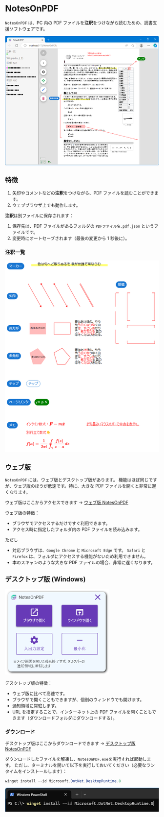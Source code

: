 # NotesOnPDF

`NotesOnPDF` は、PC 内の PDF ファイルを**注釈**をつけながら読むための、読書支援ソフトウェアです。

![スクリーンショット](readme/screenshot.png?raw=true)

## 特徴

1. 矢印やコメントなどの**注釈**をつけながら、PDF ファイルを読むことができます。
1. ウェブブラウザ上でも動作します。

**注釈**は別ファイルに保存されます：

1. 保存先は、PDF ファイルがあるフォルダの `PDFファイル名.pdf.json` というファイルです。
1. 変更時にオートセーブされます（最後の変更から 1 秒後に）。

### 注釈一覧

![注釈一覧](readme/notes.png?raw=true)

## ウェブ版

`NotesOnPDF` には、ウェブ版とデスクトップ版があります。
機能はほぼ同じですが、ウェブ版のほうが低速です。特に、大きな PDF ファイルを開くと非常に遅くなります。

ウェブ版はここからアクセスできます → [ウェブ版 NotesOnPDF](https://physics-htfi.github.io/NotesOnPDF)

ウェブ版の特徴：

- ブラウザでアクセスするだけですぐ利用できます。
- アクセス時に指定したフォルダ内の PDF ファイルを読み込みます。

ただし

- 対応ブラウザは、`Google Chrome` と `Microsoft Edge` です。
  `Safari` と `Firefox` は、フォルダにアクセスする機能がないため利用できません。
- 本のスキャンのような大きな PDF ファイルの場合、非常に遅くなります。

## デスクトップ版 (Windows)

![デスクトップ版](readme/desktop.png?raw=true)

デスクトップ版の特徴：

- ウェブ版に比べて高速です。
- ブラウザで開くこともできますが、個別のウィンドウでも開けます。
- 通知領域に常駐します。
- URL を指定することで、インターネット上の PDF ファイルを開くこともできます（ダウンロードフォルダにダウンロードする）。

### ダウンロード

デスクトップ版はここからダウンロードできます → [デスクトップ版 NotesOnPDF](https://github.com/physics-HTFI/NotesOnPDF/releases)

ダウンロードしたファイルを解凍し、`NotesOnPDF.exe`を実行すれば起動します。
ただし、ターミナルを開いて以下を実行しておいてください（必要なランタイムをインストールします）：

```powershell
winget install --id Microsoft.DotNet.DesktopRuntime.8
```

![ランタイムのインストール](readme/install-runtime.png?raw=true)
